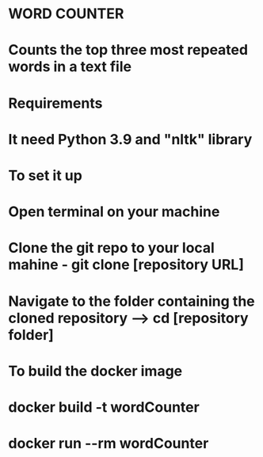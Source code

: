 # WORD COUNTER
# Counts the top three most repeated words in a text file

# Requirements
#       It need Python 3.9 and "nltk" library

# To set it up
#       Open terminal on your machine
#       Clone the git repo to your local mahine - git clone [repository URL]
#       Navigate to the folder containing the cloned repository --> cd [repository folder]

# To build the docker image
#       docker build -t wordCounter
#       docker run --rm wordCounter





